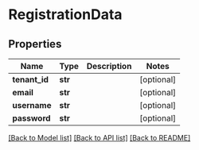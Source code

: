 # RegistrationData


## Properties
Name | Type | Description | Notes
------------ | ------------- | ------------- | -------------
**tenant_id** | **str** |  | [optional] 
**email** | **str** |  | [optional] 
**username** | **str** |  | [optional] 
**password** | **str** |  | [optional] 

[[Back to Model list]](../README.md#documentation-for-models) [[Back to API list]](../README.md#documentation-for-api-endpoints) [[Back to README]](../README.md)


